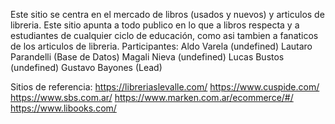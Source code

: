 Este sitio se centra en el mercado de libros (usados y nuevos) y articulos de libreria.
Este sitio apunta a todo publico en lo que a libros respecta y a estudiantes de cualquier ciclo de educación, como asi tambien a fanaticos de los articulos de libreria.
Participantes: 
Aldo Varela (undefined)
Lautaro Parandelli (Base de Datos)
Magali Nieva (undefined)
Lucas Bustos (undefined)
Gustavo Bayones (Lead)

Sitios de referencia: 
https://libreriaslevalle.com/
https://www.cuspide.com/
https://www.sbs.com.ar/
https://www.marken.com.ar/ecommerce/#/
https://www.libooks.com/